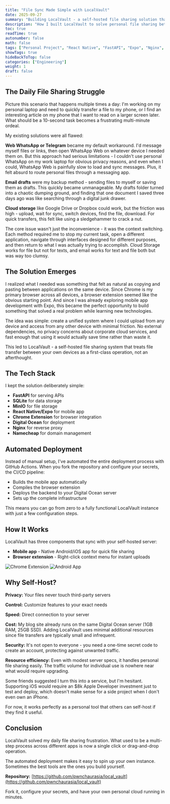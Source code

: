 ```yaml
---
title: "File Sync Made Simple with LocalVault"
date: 2025-09-27
summary: "Building LocalVault - a self-hosted file sharing solution that eliminates the daily frustration of transferring files between your own devices."
description: "How I built LocalVault to solve personal file sharing between devices. Covers the problem, solution approach, and automated deployment setup for your own server."
toc: true
readTime: true
autonumber: false
math: false
tags: ["Personal Project", "React Native", "FastAPI", "Expo", "Nginx", "Docker", "Utility", "Minio"]
showTags: true
hideBackToTop: false
categories: ["Engineering"]
weight: 1
draft: false
---
```


## The Daily File Sharing Struggle

Picture this scenario that happens multiple times a day: I'm working on my personal laptop and need to quickly transfer a file to my phone, or I find an interesting article on my phone that I want to read on a larger screen later. What should be a 10-second task becomes a frustrating multi-minute ordeal.

My existing solutions were all flawed:

<b class="span_highlight">Web WhatsApp or Telegram</b> became my default workaround. I'd message myself files or links, then open WhatsApp Web on whatever device I needed them on. But this approach had serious limitations - I couldn't use personal WhatsApp on my work laptop for obvious privacy reasons, and even when I could, WhatsApp Web is painfully slow to load and sync messages. Plus, it felt absurd to route personal files through a messaging app.


<b class="span_highlight">Email drafts</b> were my backup method - sending files to myself or saving them as drafts. This quickly became unmanageable. My drafts folder turned into a chaotic dumping ground, and finding that one document I saved three days ago was like searching through a digital junk drawer.


<b class="span_highlight">Cloud storage</b> like Google Drive or Dropbox could work, but the friction was high - upload, wait for sync, switch devices, find the file, download. For quick transfers, this felt like using a sledgehammer to crack a nut.

The core issue wasn't just the inconvenience - it was the context switching. Each method required me to stop my current task, open a different application, navigate through interfaces designed for different purposes, and then return to what I was actually trying to accomplish.
Cloud Storage works for file but not for texts, and email works for text and file both but was way too clumsy.


## The Solution Emerges

I realized what I needed was something that felt as natural as copying and pasting between applications on the same device. Since Chrome is my primary browser across all devices, a browser extension seemed like the obvious starting point. And since I was already exploring mobile app development with Expo, this became the perfect opportunity to build something that solved a real problem while learning new technologies.

The idea was simple: create a unified system where I could upload from any device and access from any other device with minimal friction. No external dependencies, no privacy concerns about corporate cloud services, and fast enough that using it would actually save time rather than waste it.

This led to LocalVault - a self-hosted file sharing system that treats file transfer between your own devices as a first-class operation, not an afterthought.


## The Tech Stack

I kept the solution deliberately simple:

- **FastAPI** for serving APIs
- **SQLite** for data storage
- **MinIO** for file storage
- **React Native/Expo** for mobile app
- **Chrome Extension** for browser integration
- **Digital Ocean** for deployment
- **Nginx** for reverse proxy
- **Namecheap** for domain management

## Automated Deployment

Instead of manual setup, I've automated the entire deployment process with GitHub Actions. When you fork the repository and configure your secrets, the CI/CD pipeline:

- Builds the mobile app automatically
- Compiles the browser extension
- Deploys the backend to your Digital Ocean server
- Sets up the complete infrastructure

This means you can go from zero to a fully functional LocalVault instance with just a few configuration steps.

## How It Works

LocalVault has three components that sync with your self-hosted server:

- **Mobile app** - Native Android/iOS app for quick file sharing
- **Browser extension** - Right-click context menu for instant uploads

<div class="image-row">
    <img src="/images/posts/localvault-chrome-extension.png" alt="Chrome Extension">
    <img src="/images/posts/localvault-android-app.jpg" alt="Android App">
</div>

## Why Self-Host?

**Privacy:** Your files never touch third-party servers

**Control:** Customize features to your exact needs

**Speed:** Direct connection to your server

**Cost:** My blog site already runs on the same Digital Ocean server (1GB RAM, 25GB SSD). Adding LocalVault uses minimal additional resources since file transfers are typically small and infrequent.

**Security:** It's not open to everyone - you need a one-time secret code to create an account, protecting against unwanted traffic.

**Resource efficiency:** Even with modest server specs, it handles personal file sharing easily. The traffic volume for individual use is nowhere near what would require upgrading.

Some friends suggested I turn this into a service, but I'm hesitant. Supporting iOS would require an $8k Apple Developer investment just to test and deploy, which doesn't make sense for a side project when I don't even own an iPhone.

For now, it works perfectly as a personal tool that others can self-host if they find it useful.

## Conclusion

LocalVault solved my daily file sharing frustration. What used to be a multi-step process across different apps is now a single click or drag-and-drop operation.

The automated deployment makes it easy to spin up your own instance. Sometimes the best tools are the ones you build yourself.

**Repository:** [https://github.com/pwnchaurasia/local_vault](https://github.com/pwnchaurasia/local_vault)

Fork it, configure your secrets, and have your own personal cloud running in minutes.

